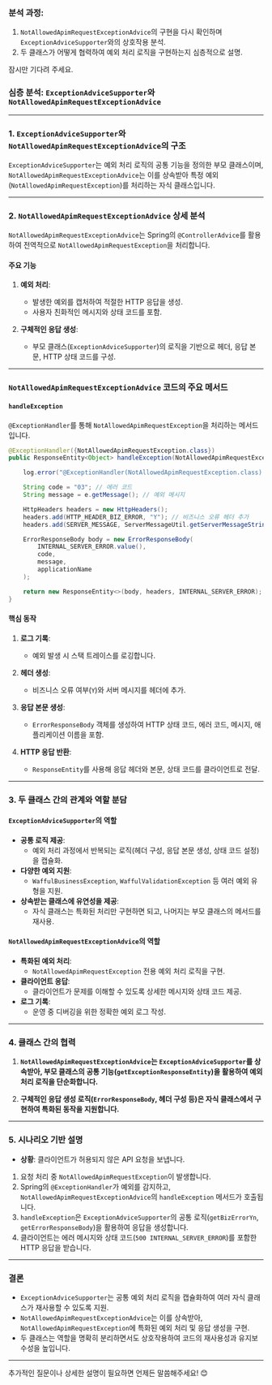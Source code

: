 ### 분석 과정:
1. `NotAllowedApimRequestExceptionAdvice`의 구현을 다시 확인하며 `ExceptionAdviceSupporter`와의 상호작용 분석.
2. 두 클래스가 어떻게 협력하여 예외 처리 로직을 구현하는지 심층적으로 설명.

잠시만 기다려 주세요.

### **심층 분석: `ExceptionAdviceSupporter`와 `NotAllowedApimRequestExceptionAdvice`**

---

### **1. `ExceptionAdviceSupporter`와 `NotAllowedApimRequestExceptionAdvice`의 구조**

`ExceptionAdviceSupporter`는 예외 처리 로직의 공통 기능을 정의한 부모 클래스이며,  
`NotAllowedApimRequestExceptionAdvice`는 이를 상속받아 특정 예외(`NotAllowedApimRequestException`)를 처리하는 자식 클래스입니다.

---

### **2. `NotAllowedApimRequestExceptionAdvice` 상세 분석**

`NotAllowedApimRequestExceptionAdvice`는 Spring의 `@ControllerAdvice`를 활용하여 전역적으로 `NotAllowedApimRequestException`을 처리합니다.

#### **주요 기능**
1. **예외 처리**:
   - 발생한 예외를 캡처하여 적절한 HTTP 응답을 생성.
   - 사용자 친화적인 메시지와 상태 코드를 포함.
   
2. **구체적인 응답 생성**:
   - 부모 클래스(`ExceptionAdviceSupporter`)의 로직을 기반으로 헤더, 응답 본문, HTTP 상태 코드를 구성.

---

### **`NotAllowedApimRequestExceptionAdvice` 코드의 주요 메서드**

#### **`handleException`**
`@ExceptionHandler`를 통해 `NotAllowedApimRequestException`을 처리하는 메서드입니다.

```java
@ExceptionHandler({NotAllowedApimRequestException.class})
public ResponseEntity<Object> handleException(NotAllowedApimRequestException e) {

    log.error("@ExceptionHandler(NotAllowedApimRequestException.class) {}", MessageUtil.getStackTraceString(e));

    String code = "03"; // 에러 코드
    String message = e.getMessage(); // 예외 메시지

    HttpHeaders headers = new HttpHeaders();
    headers.add(HTTP_HEADER_BIZ_ERROR, "Y"); // 비즈니스 오류 헤더 추가
    headers.add(SERVER_MESSAGE, ServerMessageUtil.getServerMessageString(code, "not-allowed-apim-request", message));

    ErrorResponseBody body = new ErrorResponseBody(
        INTERNAL_SERVER_ERROR.value(),
        code,
        message,
        applicationName
    );

    return new ResponseEntity<>(body, headers, INTERNAL_SERVER_ERROR);
}
```

#### **핵심 동작**
1. **로그 기록**:
   - 예외 발생 시 스택 트레이스를 로깅합니다.

2. **헤더 생성**:
   - 비즈니스 오류 여부(`Y`)와 서버 메시지를 헤더에 추가.

3. **응답 본문 생성**:
   - `ErrorResponseBody` 객체를 생성하여 HTTP 상태 코드, 에러 코드, 메시지, 애플리케이션 이름을 포함.

4. **HTTP 응답 반환**:
   - `ResponseEntity`를 사용해 응답 헤더와 본문, 상태 코드를 클라이언트로 전달.

---

### **3. 두 클래스 간의 관계와 역할 분담**

#### **`ExceptionAdviceSupporter`의 역할**
- **공통 로직 제공**:
  - 예외 처리 과정에서 반복되는 로직(헤더 구성, 응답 본문 생성, 상태 코드 설정)을 캡슐화.
- **다양한 예외 지원**:
  - `WaffulBusinessException`, `WaffulValidationException` 등 여러 예외 유형을 지원.
- **상속받는 클래스에 유연성을 제공**:
  - 자식 클래스는 특화된 처리만 구현하면 되고, 나머지는 부모 클래스의 메서드를 재사용.

#### **`NotAllowedApimRequestExceptionAdvice`의 역할**
- **특화된 예외 처리**:
  - `NotAllowedApimRequestException` 전용 예외 처리 로직을 구현.
- **클라이언트 응답**:
  - 클라이언트가 문제를 이해할 수 있도록 상세한 메시지와 상태 코드 제공.
- **로그 기록**:
  - 운영 중 디버깅을 위한 정확한 예외 로그 작성.

---

### **4. 클래스 간의 협력**

1. **`NotAllowedApimRequestExceptionAdvice`는 `ExceptionAdviceSupporter`를 상속받아, 부모 클래스의 공통 기능(`getExceptionResponseEntity`)을 활용하여 예외 처리 로직을 단순화합니다.**
   
2. **구체적인 응답 생성 로직(`ErrorResponseBody`, 헤더 구성 등)은 자식 클래스에서 구현하여 특화된 동작을 지원합니다.**

---

### **5. 시나리오 기반 설명**

- **상황**: 클라이언트가 허용되지 않은 API 요청을 보냅니다.
1. 요청 처리 중 `NotAllowedApimRequestException`이 발생합니다.
2. Spring의 `@ExceptionHandler`가 예외를 감지하고, `NotAllowedApimRequestExceptionAdvice`의 `handleException` 메서드가 호출됩니다.
3. `handleException`은 `ExceptionAdviceSupporter`의 공통 로직(`getBizErrorYn`, `getErrorResponseBody`)을 활용하여 응답을 생성합니다.
4. 클라이언트는 에러 메시지와 상태 코드(`500 INTERNAL_SERVER_ERROR`)를 포함한 HTTP 응답을 받습니다.

---

### **결론**

- `ExceptionAdviceSupporter`는 공통 예외 처리 로직을 캡슐화하여 여러 자식 클래스가 재사용할 수 있도록 지원.
- `NotAllowedApimRequestExceptionAdvice`는 이를 상속받아, `NotAllowedApimRequestException`에 특화된 예외 처리 및 응답 생성을 구현.
- 두 클래스는 역할을 명확히 분리하면서도 상호작용하여 코드의 재사용성과 유지보수성을 높입니다.

---

추가적인 질문이나 상세한 설명이 필요하면 언제든 말씀해주세요! 😊
